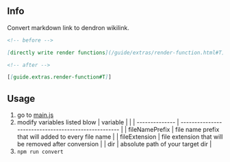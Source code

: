 ## Info

Convert markdown link to dendron wikilink.

```md
<!-- before -->

[directly write render functions](/guide/extras/render-function.html#T)

<!-- after -->

[[guide.extras.render-function#T]]
```

## Usage

1. go to [main.js](src/main.js)
2. modify variables listed blow
   | variable | |
   | -------------- | ---------------------------------------------------- |
   | fileNamePrefix | file name prefix that will added to every file name |
   | fileExtension | file extension that will be removed after conversion |
   | dir | absolute path of your target dir |
3. `npm run convert`
